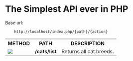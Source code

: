 # The Simplest API ever in PHP

Base url:
```
    http://localhost/index.php/{path}/{action}
```

<table>
    <tr>
        <th>METHOD</th>
        <th>PATH</th>
        <th>DESCRIPTION</th>
    </tr>
    <tr>
        <td><img src="https://img.shields.io/badge/-GET-blue"></td>
        <td><strong>/cats/list</strong></td>
        <td>Returns all cat breeds.</td>
    </tr>
    <!-- <tr>
        <td><img src="https://img.shields.io/badge/-POST-green"></td>
        <td></td>
        <td></td>
    </tr>
    <tr>
        <td></td>
        <td></td>
        <td></td>
    </tr> -->
</table>